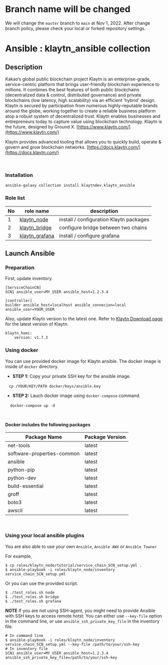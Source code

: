 # Branch name will be changed

We will change the `master` branch to `main` at Nov 1, 2022.
After change branch policy, please check your local or forked repository settings.

# Ansible : klaytn_ansible collection

## Description

Kakao’s global public blockchain project Klaytn is an enterprise-grade, service-centric platform that brings user-friendly blockchain experience to millions. It combines the best features of both public blockchains (decentralized data & control, distributed governance) and private blockchains (low latency, high scalability) via an efficient 'hybrid' design. Klaytn is secured by participation from numerous highly-reputable brands around the globe, working together to create a reliable business platform atop a robust system of decentralized trust. Klaytn enables businesses and entrepreneurs today to capture value using blockchain technology. Klaytn is the future, designed by Ground X. [https://www.klaytn.com/](https://www.klaytn.com/)

Klaytn provides advanced tooling that allows you to quickly build, operate & govern and grow blockchain networks. [https://docs.klaytn.com/](https://docs.klaytn.com/)

<br>

### Installation
```
ansible-galaxy collection install klaytndev.klaytn_ansible
```

### Role list
No           |   role name   |  description
------------ | ------------- | -------------
 1           |    [klaytn_node](https://github.com/klaytn/klaytn-ansible/tree/master/roles/klaytn_node)     |   install / configuration Klaytn packages
 2           |    [klaytn_bridge](https://github.com/klaytn/klaytn-ansible/tree/master/roles/klaytn_bridge)     |   configure bridge between two chains
 3           |    [klaytn_grafana](https://github.com/klaytn/klaytn-ansible/tree/master/roles/klaytn_grafana)     |   install / configure grafana

## Launch Ansible
### Preparation
First, update inventory.

```
[ServiceChainCN]
SCN1 ansible_user=MY_USER ansible_host=1.2.3.4

[controller]
builder ansible_host=localhost ansible_connecion=local ansible_user=YOUR_USER
```
Also, update Klaytn version to the latest one.
Refer to [Klaytn Download page](https://docs.klaytn.com/node/download)
for the latest version of Klaytn.

```
klaytn_homi:
    version: v1.7.3
```

### Using docker
You can use provided docker image for Klaytn ansible. The docker image is inside of `docker` directory.

* **STEP 1:**  Copy your private SSH key for the ansible image.

&nbsp;&nbsp;&nbsp;`cp /YOUR/KEY/PATH docker/keys/ansible.key`

* **STEP 2:** Lauch docker image using `docker-compose` command.

&nbsp;&nbsp;&nbsp;&nbsp;`docker-compose up -d `

<br>

**Docker includes the following packages**

Package Name               | Package Version
-------------------------- | -------------
net-tools                  | latest
software-properties-common | latest
ansible                    | latest
python-pip                 | latest
python-dev                 | latest
build-essential            | latest
groff                      | latest
boto3                      | latest
awscli                     | latest

<br>


### Using your local ansible plugins

You are also able to use your own `Ansible`, `Ansible AWX` or `Ansible Towner`

For example,
```
$ cp roles/klaytn_node/tutorial/service_chain_SCN_setup.yml .
$ ansible-playbook -i roles/klaytn_node/inventory service_chain_SCN_setup.yml
```

Or you can use the provided script.
```
$ ./test_roles.sh node
$ ./test_roles.sh bridge
$ ./test_roles.sh grafana
```

**NOTE** If you are not using SSH-agent, you might need to provide Ansible with SSH keys
to access remote hotst. You can either use `--key-file` option in the command line,
or use `ansible_ssh_private_key_file` in the inventory file.

```
# In command line
$ ansible-playbook -i roles/klaytn_node/inventory service_chain_SCN_setup.yml --key-file /path/to/your/ssh-key
# In inventory file
SCN1 ansible_user=MY_USER ansible_host=1.2.3.4 ansible_ssh_private_key_file=/path/to/your/ssh-key
```
